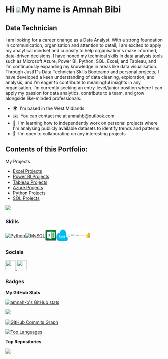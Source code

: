 Hi ![](https://user-images.githubusercontent.com/18350557/176309783-0785949b-9127-417c-8b55-ab5a4333674e.gif)My name is Amnah Bibi
==================================================================================================================================

Data Technician
---------------

I am looking for a career change as a Data Analyst. With a strong foundation in communication, organisation and attention to detail, I am excited to apply my analytical mindset and curiosity to help organisation's make informed, data-driven decisions. I have honed my technical skills in data analysis tools such as Microsoft Azure, Power BI, Python, SQL, Excel, and Tableau, and I’m continuously expanding my knowledge in areas like data visualisation. Through JustIT's Data Technician Skills Bootcamp and personal projects, I have developed a keen understanding of data cleaning, exploration, and analysis, and I’m eager to contribute to meaningful insights in any organisation. I’m currently seeking an entry-level/junior position where I can apply my passion for data analytics, contribute to a team, and grow alongside like-minded professionals.

* 🌍  I'm based in the West Midlands
* ✉️  You can contact me at [amnahb@outlook.com](mailto:amnahb@outlook.com)
* 🧠  I'm learning how to independently work on personal projects where I'm analysing publicly available datasets to identify trends and patterns
* 🤝  I'm open to collaborating on any interesting projects

## Contents of this Portfolio:   

My Projects  

- [Excel Projects](./Excel_Analysis) 
- [Power BI Projects](./PowerBI_Dashboards)
- [Tableau Projects](./Tableau)
- [Azure Projects](./Azure)
- [Python Projects](./Python_Projects)
- [SQL Projects](./SQL_Projects)

<a href="https://www.github.com/amnah-b" target="_blank" rel="noreferrer"><img
src="https://img.shields.io/github/followers/amnah-b?logo=github&style=for-the-badge&color=14b8a6&labelColor=22272e" /></a>

### Skills

<p align="left" style="display: flex; align-items: center;">
  <a href="https://www.python.org/" target="_blank" rel="noreferrer">
    <img src="https://raw.githubusercontent.com/danielcranney/readme-generator/main/public/icons/skills/python-colored.svg" width="36" height="36" alt="Python" />
  </a>
  <a href="https://www.mysql.com/" target="_blank" rel="noreferrer">
    <img src="https://raw.githubusercontent.com/danielcranney/readme-generator/main/public/icons/skills/mysql-colored.svg" width="36" height="36" alt="MySQL" />
  </a>
  <a href="https://www.microsoft.com/en-us/microsoft-365/excel" target="_blank" rel="noreferrer">
    <img src="images/Excel icon.png" width="36" height="36" alt="Excel" />
  </a>
  <a href="https://azure.microsoft.com/en-us/" target="_blank" rel="noreferrer">
    <img src="images/azure icon.png" width="36" height="36" alt="Azure" />
  </a>
  <a href="https://www.tableau.com/" target="_blank" rel="noreferrer">
    <img src="images/Tableau-Logo.png" width="36" height="36" alt="Tableau" />
  </a>
  <a href="https://powerbi.microsoft.com/" target="_blank" rel="noreferrer">
    <img src="images/power bi logo.png" width="36" height="36" alt="Power BI" />
  </a>
</p>

### Socials

<p align="left"> <a href="https://www.github.com/amnah-b" target="_blank" rel="noreferrer"> <picture> <source media="(prefers-color-scheme: dark)" srcset="https://raw.githubusercontent.com/danielcranney/readme-generator/main/public/icons/socials/github-dark.svg" /> <source media="(prefers-color-scheme: light)" srcset="https://raw.githubusercontent.com/danielcranney/readme-generator/main/public/icons/socials/github.svg" /> <img src="https://raw.githubusercontent.com/danielcranney/readme-generator/main/public/icons/socials/github.svg" width="32" height="32" /> </picture> </a> <a href="https://www.linkedin.com/in/AmB" target="_blank" rel="noreferrer"> <picture> <source media="(prefers-color-scheme: dark)" srcset="https://raw.githubusercontent.com/danielcranney/readme-generator/main/public/icons/socials/linkedin-dark.svg" /> <source media="(prefers-color-scheme: light)" srcset="https://raw.githubusercontent.com/danielcranney/readme-generator/main/public/icons/socials/linkedin.svg" /> <img src="https://raw.githubusercontent.com/danielcranney/readme-generator/main/public/icons/socials/linkedin.svg" width="32" height="32" /> </picture> </a></p>

### Badges

<b>My GitHub Stats</b>

<a href="http://www.github.com/amnah-b"><img src="https://github-readme-stats.vercel.app/api?username=amnah-b&show_icons=true&hide=&count_private=true&title_color=a855f7&text_color=ffffff&icon_color=14b8a6&bg_color=22272e&hide_border=true&show_icons=true" alt="amnah-b's GitHub stats" /></a>

<a href="http://www.github.com/amnah-b"><img src="https://github-readme-streak-stats.herokuapp.com/?user=amnah-b&stroke=ffffff&background=22272e&ring=a855f7&fire=a855f7&currStreakNum=ffffff&currStreakLabel=a855f7&sideNums=ffffff&sideLabels=ffffff&dates=ffffff&hide_border=true" /></a>

<a href="http://www.github.com/amnah-b"><img src="https://github-readme-activity-graph.cyclic.app/graph?username=amnah-b&bg_color=22272e&color=ffffff&line=14b8a6&point=ffffff&area_color=22272e&area=true&hide_border=true&custom_title=GitHub%20Commits%20Graph" alt="GitHub Commits Graph" /></a>

<a href="https://github.com/amnah-b" align="left"><img src="https://github-readme-stats.vercel.app/api/top-langs/?username=amnah-b&langs_count=10&title_color=a855f7&text_color=ffffff&icon_color=14b8a6&bg_color=22272e&hide_border=true&locale=en&custom_title=Top%20%Languages" alt="Top Languages" /></a>

<b>Top Repositories</b>

<div width="100%" align="center"><a href="https://github.com/amnah-b/Amnah-JustITPortfolio2025" align="left"><img align="left" width="45%" src="https://github-readme-stats.vercel.app/api/pin/?username=amnah-b&repo=Amnah-JustITPortfolio2025&title_color=a855f7&text_color=ffffff&icon_color=14b8a6&bg_color=22272e&hide_border=true&locale=en" /></a></div><br /><br /><br /><br /><br /><br /><br />
